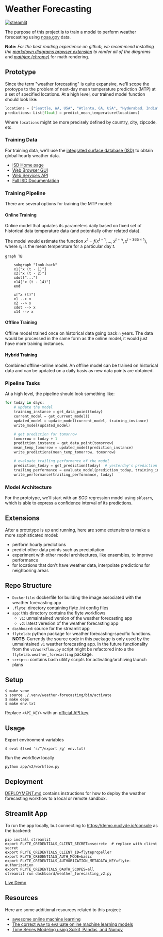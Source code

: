 # Weather Forecasting

[![streamlit](http://img.shields.io/badge/streamlit-app-red.svg?style=flat)](https://share.streamlit.io/flyteorg/flytelab/main/projects/weather_forecasting/dashboard/weather_forecasting_v2.py)

The purpose of this project is to train a model to perform weather forecasting
using [noaa.gov](https://www.ncei.noaa.gov/) data.

**Note:** _For the best reading experience on github, we recommend installing the_
_[markdown diagrams browser extension](https://github.com/marcozaccari/markdown-diagrams-browser-extension)_
_to render all of the diagrams_ and _[mathjax (chrome)](https://github.com/orsharir/github-mathjax)_
for math rendering.

## Prototype

Since the term "weather forecasting" is quite expansive, we'll scope the protoype
to the problem of next-day mean temperature prediction (MTP) at a set of specified
locations. At a high level, our trained model function should look like:

```python
locations = ["Seattle, WA, USA", "Atlanta, GA, USA", "Hyderabad, India"]
predictions: List[float] = predict_mean_temperature(locations)
```

Where `locations` might be more precisely defined by country, city, zipcode, etc.

### Training Data

For training data, we'll use the [integrated surface database (ISD)](https://www.ncdc.noaa.gov/isd)
to obtain global hourly  weather data.

- [ISD Home page](https://www.ncdc.noaa.gov/isd)
- [Web Browser GUI](https://www.ncei.noaa.gov/access/search/data-search/global-hourly)
- [Web Services API](https://www.ncdc.noaa.gov/cdo-web/webservices/ncdcwebservices)
- [Full ISD Documentation](https://www.ncei.noaa.gov/data/global-hourly/doc/isd-format-document.pdf)


### Training Pipeline

There are several options for training the MTP model:

#### Online Training

Online model that updates its parameters daily based on fixed set of historical data
temperature data (and potentially other related data).

The model would estimate the function $x^t = f(x^{t - 1}, ..., x^{t - n}, x^{t - 365 \times 1})$, where $x_t$ is the mean temperature for a particular day $t$.

```mermaid
graph TB

    subgraph "look-back"
    x1["x (t - 1)"]
    x2["x (t - 2)"]
    xdot["..."]
    x14["x (t - 14)"]
    end

    x["x (t)"]
    x1 --> x
    x2 --> x
    xdot --> x
    x14 --> x
```

#### Offline Training

Offline model trained once on historical data going back `n` years. The data would be
processed in the same form as the online model, it would just have more training instances.

#### Hybrid Training

Combined offline-online model. An offline model can be trained on historical data
and can be updated on a daily basis as new data points are obtained.

### Pipeline Tasks

At a high level, the pipeline should look something like:

```python
for today in days:
    # update the model
    training_instance = get_data_point(today)
    current_model = get_current_model()
    updated_model = update_model(current_model, training_instance)
    write_model(updated_model)

    # get prediction for tomorrow
    tomorrow = today + 1
    prediction_instance = get_data_point(tomorrow)
    mean_temp_tomorrow = updated_model(prediction_instance)
    write_predictions(mean_temp_tomorrow, tomorrow)

    # evaluate trailing performance of the model
    prediction_today = get_prediction(today)  # yesterday's prediction for today
    trailing_performance = evaluate_model(prediction_today, training_instance["mean_temp"])
    write_performance(trailing_performance, today)
```

### Model Architecture

For the prototype, we'll start with an SGD regression model using `sklearn`, which is
able to express a confidence interval of its predictions.

## Extensions

After a prototype is up and running, here are some extensions to make a more sophisticated model:

- perform hourly predictions
- predict other data points such as precipitation
- experiment with other model architectures, like ensembles, to improve performance
- for locations that don't have weather data, interpolate predictions for neighboring areas

## Repo Structure

- `Dockerfile`: dockerfile for building the image associated with the weather forecasting app 
- `.flyte`: directory containing flyte .ini config files
- `app`: this directory contains the flyte workflows
  - `v1`: unmaintained version of the weather forecasting app
  - `v2`: latest veresion of the weather forecasting app
- `dashboard`: source for the streamlit app
- `flytelab`: python package for weather forecasting-specific functions. **NOTE:** Currently the source code
  in this package is only used by the unmaintained `v1` weather forecasting app. In the future functionality from
  the `v2/workflow.py` script might be refactored into a the `flytelab.weather_forecasting` package.
- `scripts`: contains bash utility scripts for activating/archiving launch plans

## Setup

```
$ make venv
$ source ./.venv/weather-forecasting/bin/activate
$ make deps
$ make env.txt
```

Replace `<API_KEY>` with an [official API key](https://www.ncdc.noaa.gov/cdo-web/token).


## Usage

Export environment variables

```
$ eval $(sed 's/^/export /g' env.txt)
```

Run the workflow locally
```
python app/v2/workflow.py
```


## Deployment

[DEPLOYMENT.md](DEPLOYMENT.md) contains instructions for how to deploy the weather forecasting workflow
to a local or remote sandbox.

## Streamlit App

To run the app locally, but connecting to https://demo.nuclyde.io/console as the backend:

```
pip install streamlit
export FLYTE_CREDENTIALS_CLIENT_SECRET=<secret>  # replace with client secret
export FLYTE_CREDENTIALS_CLIENT_ID=flytepropeller
export FLYTE_CREDENTIALS_AUTH_MODE=basic
export FLYTE_CREDENTIALS_AUTHORIZATION_METADATA_KEY=flyte-authorization
export FLYTE_CREDENTIALS_OAUTH_SCOPES=all
streamlit run dashboard/weather_forecasting_v2.py
```

[Live Demo](https://share.streamlit.io/flyteorg/flytelab/main/projects/weather_forecasting/dashboard/weather_forecasting_v2.py)

## Resources

Here are some additional resources related to this project:

- [awesome online machine learning](https://github.com/MaxHalford/awesome-online-machine-learning)
- [The correct way to evaluate online machine learning models](https://maxhalford.github.io/blog/online-learning-evaluation/)
-  [Time Series Modeling using Scikit, Pandas, and Numpy](https://towardsdatascience.com/time-series-modeling-using-scikit-pandas-and-numpy-682e3b8db8d1)
